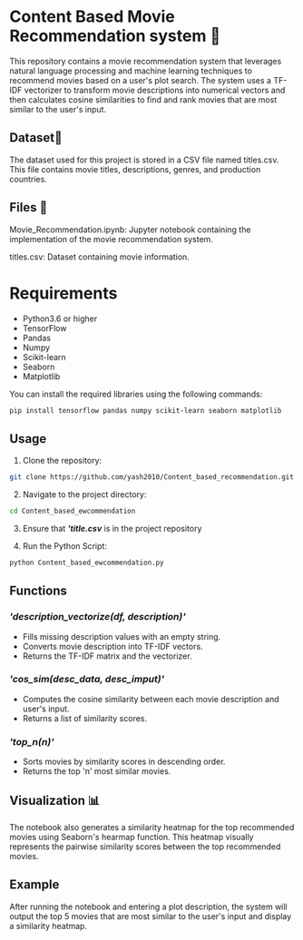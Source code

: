 # Content Based Movie Recommendation system 🎥

This repository contains a movie recommendation system that leverages natural language processing and machine learning techniques to recommend movies based on a user's plot search. The system uses a TF-IDF vectorizer to transform movie descriptions into numerical vectors and then calculates cosine similarities to find and rank movies that are most similar to the user's input.

## Dataset🧾

The dataset used for this project is stored in a CSV file named titles.csv. This file contains movie titles, descriptions, genres, and production countries.

## Files 📁

Movie_Recommendation.ipynb: Jupyter notebook containing the implementation of the movie recommendation system.

titles.csv: Dataset containing movie information.

# Requirements

+ Python3.6 or higher
+ TensorFlow
+ Pandas
+ Numpy
+ Scikit-learn
+ Seaborn
+ Matplotlib

You can install the required libraries using the following commands:

```sh
pip install tensorflow pandas numpy scikit-learn seaborn matplotlib
```

## Usage

1. Clone the repository:
```sh
git clone https://github.com/yash2010/Content_based_recommendation.git
```
2. Navigate to the project directory:
```sh
cd Content_based_ewcommendation
```
3. Ensure that **_'title.csv_** is in the project repository
   
4.  Run the Python Script:
```sh
python Content_based_ewcommendation.py
```
## Functions

### _'description_vectorize(df, description)'_
+ Fills missing description values with an empty string.
+ Converts movie description into TF-IDF vectors.
+ Returns the TF-IDF matrix and the vectorizer.
### _'cos_sim(desc_data, desc_imput)'_
+ Computes the cosine similarity between each movie description and user's input.
+ Returns a list of similarity scores.
### _'top_n(n)'_
+ Sorts movies by similarity scores in descending order.
+ Returns the top 'n' most similar movies.

## Visualization 📊
The notebook also generates a similarity heatmap for the top recommended movies using Seaborn's hearmap function. This heatmap visually represents the pairwise similarity scores between the top recommended movies.

## Example 
After running the notebook and entering a plot description, the system will output the top 5 movies that are most similar to the user's input and display a similarity heatmap.



  
 
